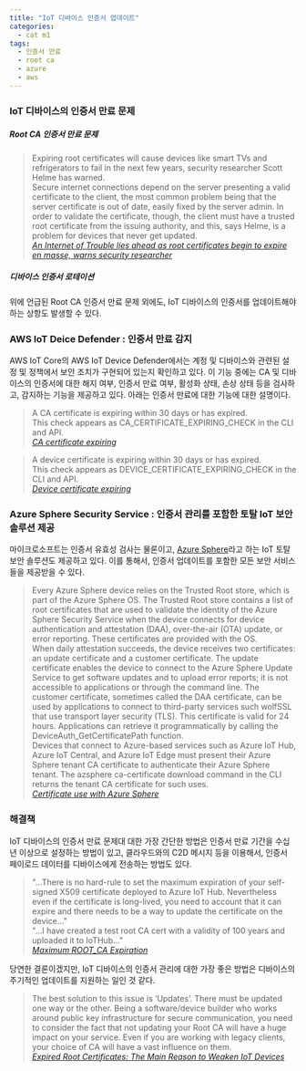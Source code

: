 ```yaml
---
title: "IoT 디바이스 인증서 업데이트"
categories:
  - cat m1
tags:
  - 인증서 만료
  - root ca
  - azure
  - aws
---
```



### IoT 디바이스의 인증서 만료 문제

##### Root CA 인증서 만료 문제  
>Expiring root certificates will cause devices like smart TVs and refrigerators to fail in the next few years, security researcher Scott Helme has warned.   
>Secure internet connections depend on the server presenting a valid certificate to the client, the most common problem being that the server certificate is out of date, easily fixed by the server admin.
>In order to validate the certificate, though, the client must have a trusted root certificate from the issuing authority, and this, says Helme, is a problem for devices that never get updated.    
> <cite><a href="https://www.theregister.com/2020/06/10/iot_trouble_root_certificates_expire/">An Internet of Trouble lies ahead as root certificates begin to expire en masse, warns security researcher</a></cite>   
>

##### 디바이스 인증서 로테이션
위에 언급된 Root CA 인증서 만료 문제 외에도, IoT 디바이스의 인증서를 업데이트해야 하는 상항도 발생할 수 있다.


### AWS IoT Deice Defender : 인증서 만료 감지
AWS IoT Core의 AWS IoT Device Defender에서는 계정 및 디바이스와 관련된 설정 및 정책에서 보안 조치가 구현되어 있는지 확인하고 있다. 이 기능 중에는 CA 및 디바이스의 인증서에 대한 해지 여부, 인증서 만료 여부, 활성화 상태, 손상 상태 등을 검사하고, 감지하는 기능을 제공하고 있다. 아래는 인증서 만료에 대한 기능에 대한 설명이다.

>A CA certificate is expiring within 30 days or has expired.   
>This check appears as CA_CERTIFICATE_EXPIRING_CHECK in the CLI and API.   
> <cite><a href="https://docs.aws.amazon.com/iot/latest/developerguide/audit-chk-ca-cert-approaching-expiration.html
">CA certificate expiring</a></cite>   

>A device certificate is expiring within 30 days or has expired.   
>This check appears as DEVICE_CERTIFICATE_EXPIRING_CHECK in the CLI and API.   
> <cite><a href="https://docs.aws.amazon.com/iot/latest/developerguide/audit-chk-device-cert-approaching-expiration.html
">Device certificate expiring</a></cite>   


### Azure Sphere Security Service : 인증서 관리를 포함한 토탈 IoT 보안 솔루션 제공
마이크로소프트는 인증서 유효성 검사는 물론이고, [Azure Sphere](https://docs.microsoft.com/en-us/azure-sphere/product-overview/what-is-azure-sphere)라고 하는 IoT 토탈 보안 솔루션도 제공하고 있다. 이를 통해서, 인증서 업데이트를 포함한 모든 보안 서비스들을 제공받을 수 있다.
>Every Azure Sphere device relies on the Trusted Root store, which is part of the Azure Sphere OS. The Trusted Root store contains a list of root certificates that are used to validate the identity of the Azure Sphere Security Service when the device connects for device authentication and attestation (DAA), over-the-air (OTA) update, or error reporting. These certificates are provided with the OS.   
>When daily attestation succeeds, the device receives two certificates: an update certificate and a customer certificate. The update certificate enables the device to connect to the Azure Sphere Update Service to get software updates and to upload error reports; it is not accessible to applications or through the command line. The customer certificate, sometimes called the DAA certificate, can be used by applications to connect to third-party services such wolfSSL that use transport layer security (TLS). This certificate is valid for 24 hours. Applications can retrieve it programmatically by calling the DeviceAuth_GetCertificatePath function.   
>Devices that connect to Azure-based services such as Azure IoT Hub, Azure IoT Central, and Azure IoT Edge must present their Azure Sphere tenant CA certificate to authenticate their Azure Sphere tenant. The azsphere ca-certificate download command in the CLI returns the tenant CA certificate for such uses.    
> <cite><a href="https://docs.microsoft.com/en-us/azure-sphere/deployment/certificate-use-with-azure-sphere
">Certificate use with Azure Sphere</a></cite>   


### 해결책
IoT 디바이스의 인증서 만료 문제대 대한 가장 간단한 방법은 인증서 만료 기간을 수십년 이상으로 설정하는 방법이 있고, 클라우드와의 C2D 메시지 등을 이용해서, 인증서 페이로드 데이터를 디바이스에게 전송하는 방법도 있다.

>"...There is no hard-rule to set the maximum expiration of your self-signed X509 certificate deployed to Azure IoT Hub. Nevertheless even if the certificate is long-lived, you need to account that it can expire and there needs to be a way to update the certificate on the device..."    
> "...I have created a test root CA cert with a validity of 100 years and uploaded it to IoTHub..."    
> <cite><a href="https://docs.microsoft.com/en-us/answers/questions/438891/maximum-root-ca-expiration.html
">Maximum ROOT_CA Expiration</a></cite>   


당연한 결론이겠지만, IoT 디바이스의 인증서 관리에 대한 가장 좋은 방법은 디바이스의 주기적인 업데이트를 지원하는 일인 것 같다.
>The best solution to this issue is ‘Updates’. There must be updated one way or the other. Being a software/device builder who works around public key infrastructure for secure communication, you need to consider the fact that not updating your Root CA will have a huge impact on your service. Even if you are working with legacy clients, your choice of CA will have a vast influence on them.    
> <cite><a href="https://www.ssl2buy.com/wiki/expired-root-certificates-main-reason-to-weaken-iot-devices
">Expired Root Certificates: The Main Reason to Weaken IoT Devices</a></cite>   
